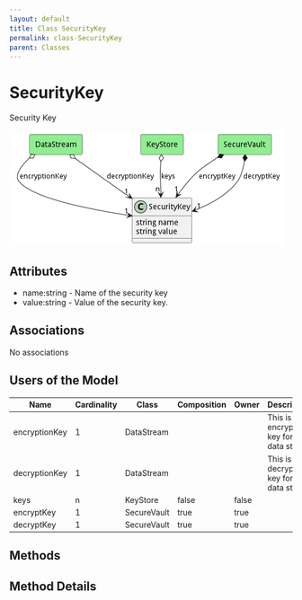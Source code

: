 ```yaml
---
layout: default
title: Class SecurityKey
permalink: class-SecurityKey
parent: Classes
---
```


# SecurityKey

Security Key

![Logical Diagram](./logical.png)

## Attributes

* name:string - Name of the security key
* value:string - Value of the security key.


## Associations

No associations



## Users of the Model

| Name | Cardinality | Class | Composition | Owner | Description |
| --- | --- | --- | --- | --- | --- |
| encryptionKey | 1 | DataStream |  |  | This is the encryption key for the data stream |
| decryptionKey | 1 | DataStream |  |  | This is the decryption key for the data stream |
| keys | n | KeyStore | false | false |  |
| encryptKey | 1 | SecureVault | true | true |  |
| decryptKey | 1 | SecureVault | true | true |  |





## Methods


<h2>Method Details</h2>
    

